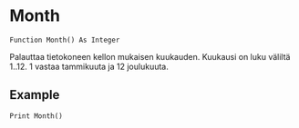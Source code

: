 <!--time-->
Month
====

```eppabasic
Function Month() As Integer
```

Palauttaa tietokoneen kellon mukaisen kuukauden.
Kuukausi on luku väliltä 1..12.
1 vastaa tammikuuta ja 12 joulukuuta.

Example
---------
```eppabasic
Print Month()
```
